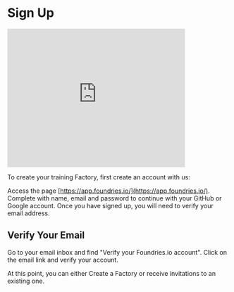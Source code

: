 # Sign Up

<iframe width="80%" height="315" src="https://www.youtube.com/embed/KzR3CUOjvjw" title="YouTube video player" frameborder="0" allow="accelerometer; autoplay; clipboard-write; encrypted-media; gyroscope; picture-in-picture; web-share" allowfullscreen></iframe>


To create your training Factory, first create an account with us:

Access the page [https://app.foundries.io/](https://app.foundries.io/).
Complete with name, email and password to continue with your GitHub or Google account.
Once you have signed up, you will need to verify your email address.

## Verify Your Email

Go to your email inbox and find "Verify your Foundries.io account". Click on the email link and verify your account.

At this point, you can either Create a Factory or receive invitations to an existing one.

